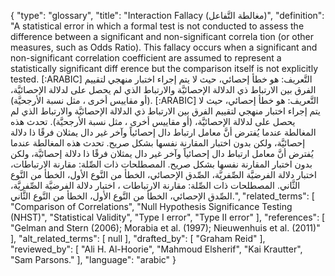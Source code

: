 {
    "type": "glossary",
    "title": "Interaction Fallacy (مغالطة التَّفاعل)",
    "definition": "A statistical error in which a formal test is not conducted to assess the difference between a significant and non-significant correla tion (or other measures, such as Odds Ratio). This fallacy occurs when a significant and non-significant correlation coefficient are assumed to represent a statistically significant diff erence but the comparison itself is not explicitly tested. [:ARABIC] التَّعريف: هو خطأ إحصائي، حيث لا يتم إجراء اختبار منهجي لتقييم الفرق بين الارتباط ذي الدلالة الإحصائيَّة والارتباط الذي لم يحصل على لدلالة الإحصائيَّة، (أو مقاييس أخرى ، مثل نسبة الأرجحيَّة). [:ARABIC] التَّعريف: هو خطأ إحصائي، حيث لا يتم إجراء اختبار منهجي لتقييم الفرق بين الارتباط ذي الدلالة الإحصائيَّة والارتباط الذي لم يحصل على لدلالة الإحصائيَّة، (أو مقاييس أخرى ، مثل نسبة الأرجحيَّة). تحدث هذه المغالطة عندما يُفترض أنَّ معامل ارتباط دال إحصائياً وآخر غير دال يمثلان فرقًا ذا دلالة إحصائيَّة، ولكن بدون اختبار المقارنة نفسها بشكل صريح. تحدث هذه المغالطة عندما يُفترض أنَّ معامل ارتباط دال إحصائياً وآخر غير دال يمثلان فرقًا ذا دلالة إحصائيَّة، ولكن بدون اختبار المقارنة نفسها بشكل صريح. المصطلحات ذات الصِّلة: مقارنة الارتباطات، اختبار دلالة الفرضيَّة الصِّفريَّة، الصِّدق الإحصائي، الخطأ من النَّوع الأول، الخطأ من النَّوع الثَّاني. المصطلحات ذات الصِّلة:  مقارنة الارتباطات ، اختبار دلالة الفرضيَّة الصِّفريَّة، الصِّدق الإحصائي، الخطأ من النَّوع الأول، الخطأ من النَّوع الثَّاني.",
    "related_terms": [
        "Comparison of Correlations",
        "Null Hypothesis Significance Testing (NHST)",
        "Statistical Validity",
        "Type I error",
        "Type II error"
    ],
    "references": [
        "Gelman and Stern (2006); Morabia et al. (1997); Nieuwenhuis et al. (2011)"
    ],
    "alt_related_terms": [
        null
    ],
    "drafted_by": [
        "Graham Reid"
    ],
    "reviewed_by": [
        "Ali H. Al-Hoorie",
        "Mahmoud Elsherif",
        "Kai Krautter",
        "Sam Parsons."
    ],
    "language": "arabic"
}
